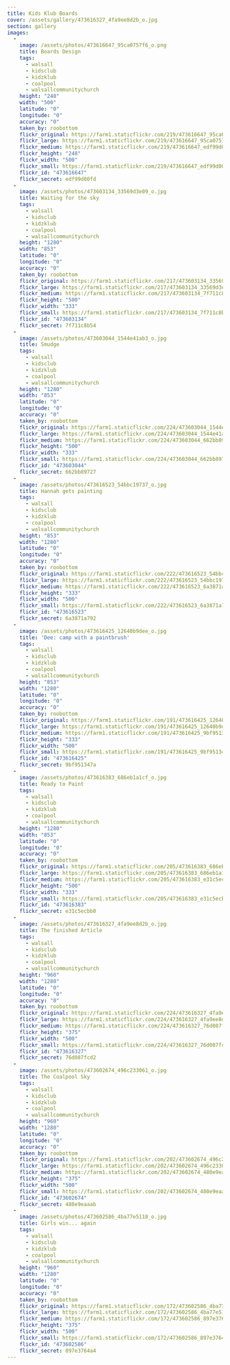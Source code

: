 ```yaml
---
title: Kids Klub Boards
cover: /assets/gallery/473616327_4fa9ee8d2b_o.jpg
section: gallery
images:
  - 
    image: /assets/photos/473616647_95ca0757f6_o.png
    title: Boards Design
    tags:
      - walsall
      - kidsclub
      - kidzklub
      - coalpool
      - walsallcommunitychurch
    height: "248"
    width: "500"
    latitude: "0"
    longitude: "0"
    accuracy: "0"
    taken_by: roobottom
    flickr_original: https://farm1.staticflickr.com/219/473616647_95ca0757f6_o.png
    flickr_large: https://farm1.staticflickr.com/219/473616647_95ca0757f6_o.png
    flickr_medium: https://farm1.staticflickr.com/219/473616647_edf99d00fd.jpg
    flickr_height: "248"
    flickr_width: "500"
    flickr_small: https://farm1.staticflickr.com/219/473616647_edf99d00fd_m.jpg
    flickr_id: "473616647"
    flickr_secret: edf99d00fd
  - 
    image: /assets/photos/473603134_33569d3e09_o.jpg
    title: Waiting for the sky
    tags:
      - walsall
      - kidsclub
      - kidzklub
      - coalpool
      - walsallcommunitychurch
    height: "1280"
    width: "853"
    latitude: "0"
    longitude: "0"
    accuracy: "0"
    taken_by: roobottom
    flickr_original: https://farm1.staticflickr.com/217/473603134_33569d3e09_o.jpg
    flickr_large: https://farm1.staticflickr.com/217/473603134_33569d3e09_o.jpg
    flickr_medium: https://farm1.staticflickr.com/217/473603134_7f711c8b54.jpg
    flickr_height: "500"
    flickr_width: "333"
    flickr_small: https://farm1.staticflickr.com/217/473603134_7f711c8b54_m.jpg
    flickr_id: "473603134"
    flickr_secret: 7f711c8b54
  - 
    image: /assets/photos/473603044_1544e41ab3_o.jpg
    title: Smudge
    tags:
      - walsall
      - kidsclub
      - kidzklub
      - coalpool
      - walsallcommunitychurch
    height: "1280"
    width: "853"
    latitude: "0"
    longitude: "0"
    accuracy: "0"
    taken_by: roobottom
    flickr_original: https://farm1.staticflickr.com/224/473603044_1544e41ab3_o.jpg
    flickr_large: https://farm1.staticflickr.com/224/473603044_1544e41ab3_o.jpg
    flickr_medium: https://farm1.staticflickr.com/224/473603044_662bb89727.jpg
    flickr_height: "500"
    flickr_width: "333"
    flickr_small: https://farm1.staticflickr.com/224/473603044_662bb89727_m.jpg
    flickr_id: "473603044"
    flickr_secret: 662bb89727
  - 
    image: /assets/photos/473616523_54bbc19737_o.jpg
    title: Hannah gets painting
    tags:
      - walsall
      - kidsclub
      - kidzklub
      - coalpool
      - walsallcommunitychurch
    height: "853"
    width: "1280"
    latitude: "0"
    longitude: "0"
    accuracy: "0"
    taken_by: roobottom
    flickr_original: https://farm1.staticflickr.com/222/473616523_54bbc19737_o.jpg
    flickr_large: https://farm1.staticflickr.com/222/473616523_54bbc19737_o.jpg
    flickr_medium: https://farm1.staticflickr.com/222/473616523_6a3871a792.jpg
    flickr_height: "333"
    flickr_width: "500"
    flickr_small: https://farm1.staticflickr.com/222/473616523_6a3871a792_m.jpg
    flickr_id: "473616523"
    flickr_secret: 6a3871a792
  - 
    image: /assets/photos/473616425_12640b9dee_o.jpg
    title: 'Dee: camp with a paintbrush'
    tags:
      - walsall
      - kidsclub
      - kidzklub
      - coalpool
      - walsallcommunitychurch
    height: "853"
    width: "1280"
    latitude: "0"
    longitude: "0"
    accuracy: "0"
    taken_by: roobottom
    flickr_original: https://farm1.staticflickr.com/191/473616425_12640b9dee_o.jpg
    flickr_large: https://farm1.staticflickr.com/191/473616425_12640b9dee_o.jpg
    flickr_medium: https://farm1.staticflickr.com/191/473616425_9bf951347a.jpg
    flickr_height: "333"
    flickr_width: "500"
    flickr_small: https://farm1.staticflickr.com/191/473616425_9bf951347a_m.jpg
    flickr_id: "473616425"
    flickr_secret: 9bf951347a
  - 
    image: /assets/photos/473616383_686eb1a1cf_o.jpg
    title: Ready to Paint
    tags:
      - walsall
      - kidsclub
      - kidzklub
      - coalpool
      - walsallcommunitychurch
    height: "1280"
    width: "853"
    latitude: "0"
    longitude: "0"
    accuracy: "0"
    taken_by: roobottom
    flickr_original: https://farm1.staticflickr.com/205/473616383_686eb1a1cf_o.jpg
    flickr_large: https://farm1.staticflickr.com/205/473616383_686eb1a1cf_o.jpg
    flickr_medium: https://farm1.staticflickr.com/205/473616383_e31c5ecbb0.jpg
    flickr_height: "500"
    flickr_width: "333"
    flickr_small: https://farm1.staticflickr.com/205/473616383_e31c5ecbb0_m.jpg
    flickr_id: "473616383"
    flickr_secret: e31c5ecbb0
  - 
    image: /assets/photos/473616327_4fa9ee8d2b_o.jpg
    title: The finished Article
    tags:
      - walsall
      - kidsclub
      - kidzklub
      - coalpool
      - walsallcommunitychurch
    height: "960"
    width: "1280"
    latitude: "0"
    longitude: "0"
    accuracy: "0"
    taken_by: roobottom
    flickr_original: https://farm1.staticflickr.com/224/473616327_4fa9ee8d2b_o.jpg
    flickr_large: https://farm1.staticflickr.com/224/473616327_4fa9ee8d2b_o.jpg
    flickr_medium: https://farm1.staticflickr.com/224/473616327_76d087fcd2.jpg
    flickr_height: "375"
    flickr_width: "500"
    flickr_small: https://farm1.staticflickr.com/224/473616327_76d087fcd2_m.jpg
    flickr_id: "473616327"
    flickr_secret: 76d087fcd2
  - 
    image: /assets/photos/473602674_496c233061_o.jpg
    title: The Coalpool Sky
    tags:
      - walsall
      - kidsclub
      - kidzklub
      - coalpool
      - walsallcommunitychurch
    height: "960"
    width: "1280"
    latitude: "0"
    longitude: "0"
    accuracy: "0"
    taken_by: roobottom
    flickr_original: https://farm1.staticflickr.com/202/473602674_496c233061_o.jpg
    flickr_large: https://farm1.staticflickr.com/202/473602674_496c233061_o.jpg
    flickr_medium: https://farm1.staticflickr.com/202/473602674_480e9eaaab.jpg
    flickr_height: "375"
    flickr_width: "500"
    flickr_small: https://farm1.staticflickr.com/202/473602674_480e9eaaab_m.jpg
    flickr_id: "473602674"
    flickr_secret: 480e9eaaab
  - 
    image: /assets/photos/473602586_4ba77e5118_o.jpg
    title: Girls win... again
    tags:
      - walsall
      - kidsclub
      - kidzklub
      - coalpool
      - walsallcommunitychurch
    height: "960"
    width: "1280"
    latitude: "0"
    longitude: "0"
    accuracy: "0"
    taken_by: roobottom
    flickr_original: https://farm1.staticflickr.com/172/473602586_4ba77e5118_o.jpg
    flickr_large: https://farm1.staticflickr.com/172/473602586_4ba77e5118_o.jpg
    flickr_medium: https://farm1.staticflickr.com/172/473602586_897e3764a4.jpg
    flickr_height: "375"
    flickr_width: "500"
    flickr_small: https://farm1.staticflickr.com/172/473602586_897e3764a4_m.jpg
    flickr_id: "473602586"
    flickr_secret: 897e3764a4
---
```

